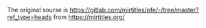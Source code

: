 The original sourse is https://gitlab.com/mirtitles/pfe/-/tree/master?ref_type=heads from https://mirtitles.org/